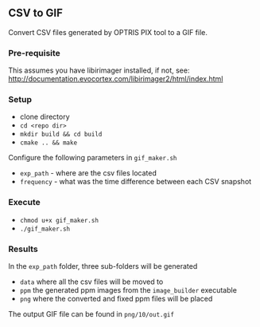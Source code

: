 ## CSV to GIF

Convert CSV files generated by OPTRIS PIX tool to a GIF file.

### Pre-requisite

This assumes you have libirimager installed, if not, see:
http://documentation.evocortex.com/libirimager2/html/index.html


### Setup
	
- clone directory
- `cd <repo dir>`
- `mkdir build && cd build`
- `cmake .. && make`


Configure the following parameters in `gif_maker.sh`

- `exp_path` - where are the csv files located
- `frequency` - what was the time difference between each CSV snapshot


### Execute

- `chmod u+x gif_maker.sh`
- `./gif_maker.sh`

### Results

In the `exp_path` folder, three sub-folders will be generated
- `data` where all the csv files will be moved to
- `ppm` the generated ppm images from the `image_builder` executable
- `png` where the converted and fixed ppm files will be placed


The output GIF file can be found in `png/10/out.gif`
